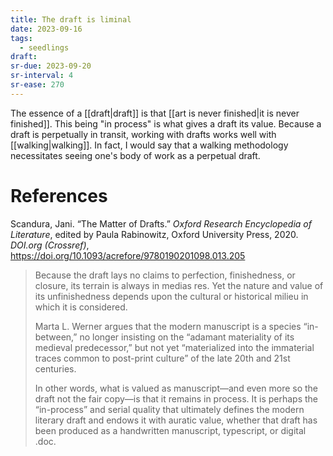 ```yaml
---
title: The draft is liminal
date: 2023-09-16
tags:
  - seedlings
draft:
sr-due: 2023-09-20
sr-interval: 4
sr-ease: 270
---
```

The essence of a [[draft|draft]] is that [[art is never finished|it is never finished]]. This being "in process" is what gives a draft its value. Because a draft is perpetually in transit, working with drafts works well with [[walking|walking]]. In fact, I would say that a walking methodology necessitates seeing one's body of work as a perpetual draft.

# References

Scandura, Jani. “The Matter of Drafts.” _Oxford Research Encyclopedia of Literature_, edited by Paula Rabinowitz, Oxford University Press, 2020. _DOI.org (Crossref)_, https://doi.org/10.1093/acrefore/9780190201098.013.205

>Because the draft lays no claims to perfection, finishedness, or closure, its terrain is always in medias res. Yet the nature and value of its unfinishedness depends upon the cultural or historical milieu in which it is considered.
>
>Marta L. Werner argues that the modern manuscript is a species “in- between,” no longer insisting on the “adamant materiality of its medieval predecessor,” but not yet “materialized into the immaterial traces common to post-print culture” of the late 20th and 21st centuries.
>
>In other words, what is valued as manuscript—and even more so the draft not the fair copy—is that it remains in process. It is perhaps the “in-process” and serial quality that ultimately defines the modern literary draft and endows it with auratic value, whether that draft has been produced as a handwritten manuscript, typescript, or digital .doc.